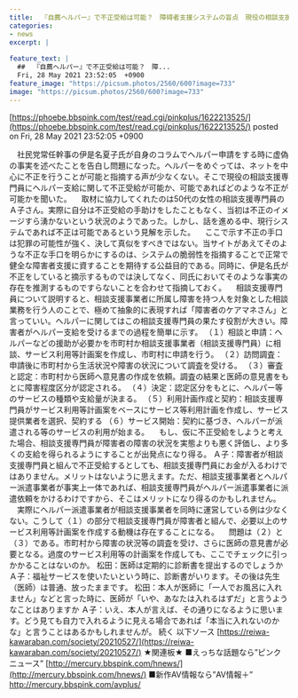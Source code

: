 ```yaml
---
title:  『自薦ヘルパー』で不正受給は可能？　障碍者支援システムの盲点　現役の相談支援専門員に聞いてみた 	
categories:
- news
excerpt: |
  
feature_text: |
  ##  『自薦ヘルパー』で不正受給は可能？　障...
  Fri, 28 May 2021 23:52:05  +0900
feature_image: "https://picsum.photos/2560/600?image=733"
image: "https://picsum.photos/2560/600?image=733"
---
```


[https://phoebe.bbspink.com/test/read.cgi/pinkplus/1622213525/](https://phoebe.bbspink.com/test/read.cgi/pinkplus/1622213525/)
posted on Fri, 28 May 2021 23:52:05  +0900

<!--more-->

　社民党常任幹事の伊是名夏子氏が自身のコラムでヘルパー申請をする時に虚偽の事実を述べたことを告白し問題になった。ヘルパーをめぐっては、ネットを中心に不正を行うことが可能と指摘する声が少なくない。そこで現役の相談支援専門員にヘルパー支給に関して不正受給が可能か、可能であればどのような不正が可能かを聞いた。 　取材に協力してくれたのは50代の女性の相談支援専門員のＡ子さん。実際に自分は不正受給の手助けをしたこともなく、当初は不正のイメージすら湧かないという状況のようであった。しかし、話を進める中、現行システムであれば不正は可能であるという見解を示した。 　ここで示す不正の手口は犯罪の可能性が強く、決して真似をすべきではない。当サイトがあえてそのような不正な手口を明らかにするのは、システムの脆弱性を指摘することで正常で健全な障害者支援に資することを期待する公益目的である。同時に、伊是名氏が不正をしていると摘示するものでは決してなく、同氏においてそのような事実の存在を推測するものですらないことを合わせて指摘しておく。 　相談支援専門員について説明すると、相談支援事業者に所属し障害を持つ人を対象とした相談業務を行う人のことで、極めて抽象的に表現すれば「障害者のケアマネさん」と言っていい。ヘルパーに関してはこの相談支援専門員の果たす役割が大きい。障害者がヘルパー支給を受けるまでの過程を簡単に示す。 （１）相談と申請：ヘルパーなどの援助が必要かを市町村か相談支援事業者（相談支援専門員）に相談、サービス利用等計画案を作成し、市町村に申請を行う。 （２）訪問調査：申請後に市町村から生活状況や障害の状況について調査を受ける。 （３）審査と認定：市町村から医師へ意見書の作成を依頼。調査の結果と医師の意見書をもとに障害程度区分が認定される。 （４）決定：認定区分をもとに、ヘルパー等のサービスの種類や支給量が決まる。 （５）利用計画作成と契約：相談支援専門員がサービス利用等計画案をベースにサービス等利用計画を作成し、サービス提供業者を選択、契約する （６）サービス開始：契約に基づき、ヘルパーが派遣される等のサービスの利用が始まる。 　もし、仮に不正受給をしようと考えた場合、相談支援専門員が障害者の障害の状況を実態よりも悪く評価し、より多くの支給を得られるようにすることが出発点になり得る。 Ａ子：障害者が相談支援専門員と組んで不正受給するとしても、相談支援専門員にお金が入るわけではありません。メリットはないように思えます。ただ、相談支援事業者とヘルパー派遣事業者が事実上一体であれば、相談支援専門員がヘルパー派遣事業者に派遣依頼をかけるわけですから、そこはメリットになり得るのかもしれません。 　実際にヘルパー派遣事業者が相談支援事業者を同時に運営している例は少なくない。こうして（１）の部分で相談支援専門員が障害者と組んで、必要以上のサービス利用等計画案を作成する動機は存在することになる。 　問題は（２）と（３）である。市町村から障害の状況等の調査を受け、さらに医師の意見書が必要となる。過度のサービス利用等の計画案を作成しても、ここでチェックに引っかかることはないのか。 松田：医師は定期的に診断書を提出するのでしょうか Ａ子：福祉サービスを使いたいという時に、診断書がいります。その後は先生（医師）は普通、放ったままです。 松田：本人が医師に「一人でお風呂に入れません」などと言った時に、医師が「いや、あなたは入れるはずだ」と言うようなことはありますか Ａ子：いえ、本人が言えば、その通りになるように思います。どう見ても自力で入れるように見える場合であれば「本当に入れないのかな」と言うことはあるかもしれませんが。 続く 以下ソース [https://reiwa-kawaraban.com/society/20210527/](https://reiwa-kawaraban.com/society/20210527/) ★関連板★ ■えっちな話題なら”ピンクニュース” [http://mercury.bbspink.com/hnews/](http://mercury.bbspink.com/hnews/) ■新作AV情報なら”AV情報＋” http://mercury.bbspink.com/avplus/

